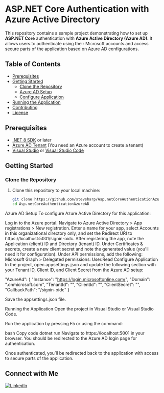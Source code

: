 # ASP.NET Core Authentication with Azure Active Directory

This repository contains a sample project demonstrating how to set up **ASP.NET Core** authentication with **Azure Active Directory (Azure AD)**. It allows users to authenticate using their Microsoft accounts and access secure parts of the application based on Azure AD configurations.

## Table of Contents
- [Prerequisites](#prerequisites)
- [Getting Started](#getting-started)
  - [Clone the Repository](#clone-the-repository)
  - [Azure AD Setup](#azure-ad-setup)
  - [Configure Application](#configure-application)
- [Running the Application](#running-the-application)
- [Contributing](#contributing)
- [License](#license)

## Prerequisites

- [.NET 8 SDK](https://dotnet.microsoft.com/download/dotnet/6.0) or later
- [Azure AD Tenant](https://portal.azure.com/) (You need an Azure account to create a tenant)
- [Visual Studio](https://visualstudio.microsoft.com/) or [Visual Studio Code](https://code.visualstudio.com/)

## Getting Started

### Clone the Repository

1. Clone this repository to your local machine:
   ```bash
   git clone https://github.com/stevsharp/Asp.netCoreAuthenticationAzureAD.git
   cd Asp.netCoreAuthenticationAzureAD
Azure AD Setup
To configure Azure Active Directory for this application:

Log in to the Azure portal.
Navigate to Azure Active Directory > App registrations > New registration.
Enter a name for your app, select Accounts in this organizational directory only, and set the Redirect URI to https://localhost:5001/signin-oidc.
After registering the app, note the Application (client) ID and Directory (tenant) ID.
Under Certificates & secrets, create a new client secret and note the generated value (you'll need it for configuration).
Under API permissions, add the following:
Microsoft Graph > Delegated permissions: User.Read
Configure Application
In the project, open appsettings.json and update the following section with your Tenant ID, Client ID, and Client Secret from the Azure AD setup:

"AzureAd": {
  "Instance": "https://login.microsoftonline.com/",
  "Domain": "<your-domain>.onmicrosoft.com",
  "TenantId": "<Your-Tenant-ID>",
  "ClientId": "<Your-Client-ID>",
  "ClientSecret": "<Your-Client-Secret>",
  "CallbackPath": "/signin-oidc"
}

Save the appsettings.json file.

Running the Application
Open the project in Visual Studio or Visual Studio Code.

Run the application by pressing F5 or using the command:

bash
Copy code
dotnet run
Navigate to https://localhost:5001 in your browser. You should be redirected to the Azure AD login page for authentication.

Once authenticated, you’ll be redirected back to the application with access to secure parts of the application.

## Connect with Me

[![LinkedIn](https://img.shields.io/badge/LinkedIn-Profile-blue)](https://www.linkedin.com/in/spyros-ponaris-913a6937/)
